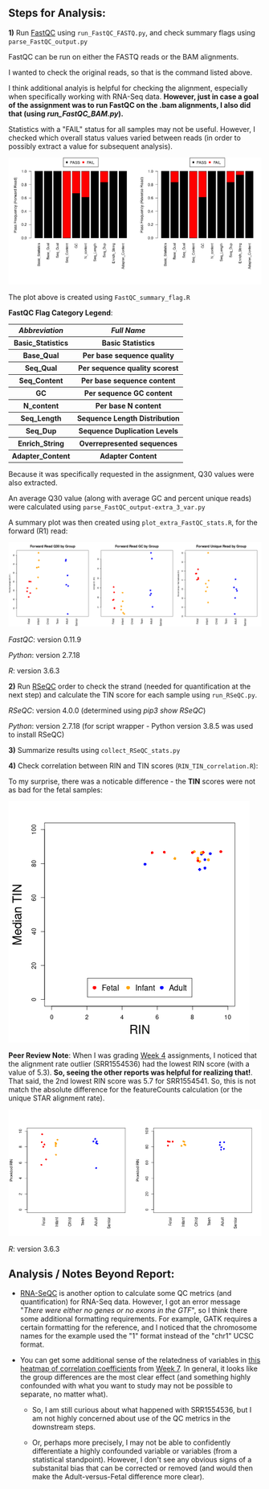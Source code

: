 ## Steps for Analysis:

**1)** Run [FastQC](https://www.bioinformatics.babraham.ac.uk/projects/fastqc/) using `run_FastQC_FASTQ.py`, and check summary flags using `parse_FastQC_output.py`

FastQC can be run on either the FASTQ reads or the BAM alignments.

I wanted to check the original reads, so that is the command listed above.

I think additional analyis is helpful for checking the alignment, especially when specifically working with RNA-Seq data.  **However, just in case a goal of the assignment was to run FastQC on the .bam alignments, I also did that (using *run_FastQC_BAM.py*).**

Statistics with a "FAIL" status for all samples may not be useful.  However, I checked which overall status values varied between reads (in order to possibly extract a value for subsequent analysis).

![FastQC Flag Distribution](FastQC_flag_summary.png "FastQC Flag Distribution")

The plot above is created using `FastQC_summary_flag.R`

**FastQC Flag Category Legend**:

<table>
  <tbody>
    <tr>
      <th align="center"><b><i>Abbreviation</i></b></th>
      <th align="center"><b><i>Full Name</i></b></th>
    </tr>
    <tr>
      <th align="center"><b>Basic_Statistics</b></th>
      <th align="center">Basic Statistics</th>
    </tr>
    <tr>
      <th align="center"><b>Base_Qual</b></th>
      <th align="center">Per base sequence quality</th>
    </tr>
    <tr>
      <th align="center"><b>Seq_Qual</b></th>
      <th align="center">Per sequence quality scorest</th>
    </tr>
    <tr>
      <th align="center"><b>Seq_Content</b></th>
      <th align="center">Per base sequence content</th>
    </tr>
    <tr>
      <th align="center"><b>GC</b></th>
      <th align="center">Per sequence GC content</th>
    </tr>
    <tr>
      <th align="center"><b>N_content</b></th>
      <th align="center">Per base N content</th>
    </tr>
    <tr>
      <th align="center"><b>Seq_Length</b></th>
      <th align="center">Sequence Length Distribution</th>
    </tr>
    <tr>
      <th align="center"><b>Seq_Dup</b></th>
      <th align="center">Sequence Duplication Levels</th>
    </tr>
    <tr>
      <th align="center"><b>Enrich_String</b></th>
      <th align="center">Overrepresented sequences</th>
    </tr>
    <tr>
      <th align="center"><b>Adapter_Content</b></th>
      <th align="center">Adapter Content</th>
    </tr>
</tbody>
</table>

Because it was specifically requested in the assignment, Q30 values were also extracted.

An average Q30 value (along with average GC and percent unique reads) were calculated using `parse_FastQC_output-extra_3_var.py`

A summary plot was then created using `plot_extra_FastQC_stats.R`, for the forward (R1) read:

![Additional FastQC Plots](FastQC_selected_summarized_values.png "Additional FastQC Plots")

*FastQC*: version 0.11.9

*Python*: version 2.7.18

*R*: version 3.6.3

**2)** Run [RSeQC](http://rseqc.sourceforge.net/) order to check the strand (needed for quantification at the next step) and calculate the TIN score for each sample using `run_RSeQC.py`.

*RSeQC*: version 4.0.0 (determined using *pip3 show RSeQC*)

*Python*: version 2.7.18 (for script wrapper - Python version 3.8.5 was used to install RSeQC)

**3)** Summarize results using `collect_RSeQC_stats.py`

**4)** Check correlation between RIN and TIN scores (`RIN_TIN_correlation.R`):

To my surprise, there was a noticable difference - the **TIN** scores were not as bad for the fetal samples:

![RIN vs TIN](RIN_vs_TIN.png "RIN vs TIN")

**Peer Review Note**:  When I was grading [Week 4](https://github.com/cwarden45/JHU_Coursera_GDS_Capstone/blob/main/Week4/Summary_cwarden-Week4.pdf) assignments, I noticed that the alignment rate outlier (SRR1554536) had the lowest RIN score (with a value of 5.3).  **So, seeing the other reports was helpful for realizing that!**.  That said, the 2nd lowest RIN score was 5.7 for SRR1554541.  So, this is not match the absolute difference for the featureCounts calculation (or the unique STAR alignment rate).

![RIN or TIN by Group](RIN_TIN_by_Group.png "RIN or TIN by Group")

*R*: version 3.6.3

## Analysis / Notes Beyond Report:

- [RNA-SeQC](https://github.com/getzlab/rnaseqc) is another option to calculate some QC metrics (and quantification) for RNA-Seq data.  However, I got an error message "*There were either no genes or no exons in the GTF*", so I think there some additional formatting requirements.  For example, GATK requires a certain formatting for the reference, and I noticed that the chromosome names for the example used the "1" format instead of the "chr1" UCSC format.

- You can get some additional sense of the relatedness of variables in [this heatmap of correlation coefficients](https://github.com/cwarden45/JHU_Coursera_GDS_Capstone/blob/main/Week7/correlation_heatmap.png) from [Week 7](https://github.com/cwarden45/JHU_Coursera_GDS_Capstone/blob/main/Week7/README.md). In general, it looks like the group differences are the most clear effect (and something highly confounded with what you want to study may not be possible to separate, no matter what).

  - So, I am still curious about what happened with SRR1554536, but I am not highly concerned about use of the QC metrics in the downstream steps.
  
  - Or, perhaps more precisely, I may not be able to confidently differentiate a highly confounded variable or variables (from a statistical standpoint).  However, I don't see any obvious signs of a substanital bias that can be corrected or removed (and would then make the Adult-versus-Fetal difference more clear). 
